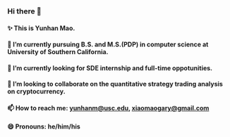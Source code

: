 ### Hi there 👋

<!--
**YunhanMao/YunhanMao** is a ✨ _special_ ✨ repository because its `README.md` (this file) appears on your GitHub profile.

Here are some ideas to get you started:
!-->

#### ✨ This is Yunhan Mao.

#### 🔭 I’m currently pursuing B.S. and M.S.(PDP) in computer science at University of Southern California.

#### 🌱 I’m currently looking for SDE internship and full-time oppotunities.

#### 👯 I’m looking to collaborate on the quantitative strategy trading analysis on cryptocurrency.

#### 📫 How to reach me: yunhanm@usc.edu, xiaomaogary@gmail.com

#### 😄 Pronouns: he/him/his
